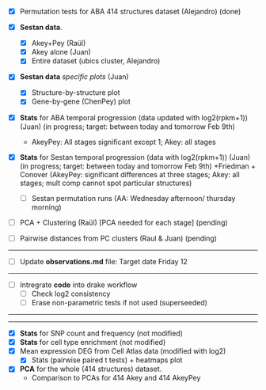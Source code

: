 
- [X] Permutation tests for ABA 414 structures dataset (Alejandro) (done)

- [X] **Sestan data**.
    + [X] Akey+Pey (Raül)
    + [X] Akey alone (Juan)
    + [X] Entire dataset (ubics cluster, Alejandro)
    
 - [X] **Sestan data** *specific plots* (Juan)
    + [X] Structure-by-structure plot
    + [X] Gene-by-gene (ChenPey) plot
  
- [X] **Stats** for ABA temporal progression (data updated with log2(rpkm+1)) (Juan) (in progress; target: between today and tomorrow Feb 9th)
    + AkeyPey: All stages significant except 1; Akey: all stages

- [X] **Stats** for Sestan temporal progression (data with log2(rpkm+1))  (Juan) (in progress; target: between today and tomorrow Feb 9th)
    +Friedman + Conover (AkeyPey: significant differences at three stages; Akey: all stages; mult comp cannot spot particular structures)
    + [ ] Sestan permutation runs (AA: Wednesday afternoon/ thursday morning)
    
- [ ] PCA + Clustering (Raül) [PCA needed for each stage] (pending)
- [ ] Pairwise distances from PC clusters (Raul & Juan) (pending)
  
----  
  
- [ ] Update **observations.md** file: Target date Friday 12


--- 
  
- [ ] Intregrate **code** into drake workflow
  + [ ] Check log2 consistency
  + [ ] Erase non-parametric tests if not used (superseeded)

--- 
--- 

- [X] **Stats** for SNP count and frequency (not modified)
- [X] **Stats** for cell type enrichment (not modified)
- [X] Mean expression DEG from Cell Atlas data (modified with log2)
  + [X] Stats (pairwise paired t tests) + heatmaps plot
  
- [X] **PCA** for the whole (414 structures) dataset.
  + Comparison to PCAs for 414 Akey and 414 AkeyPey  
  


